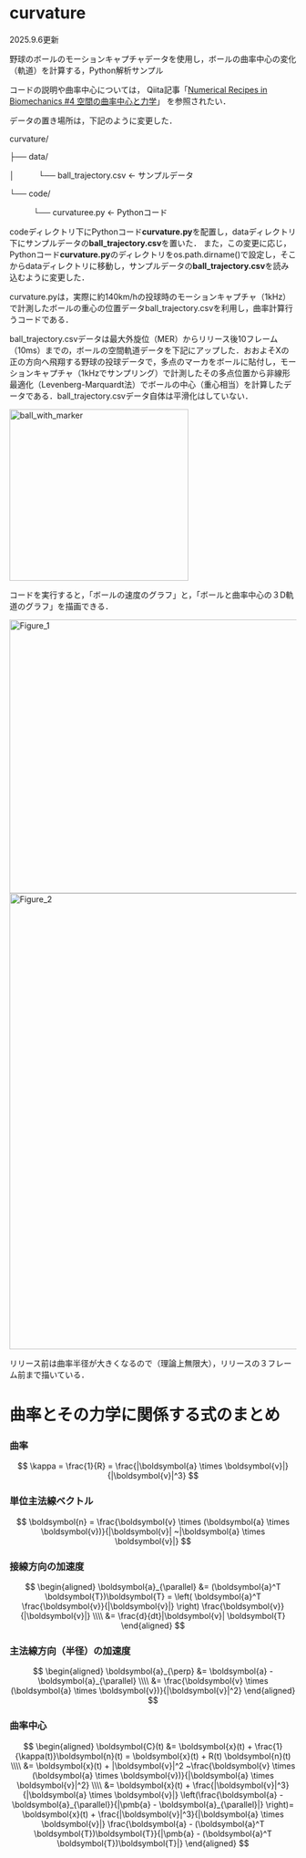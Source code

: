 # curvature
2025.9.6更新

野球のボールのモーションキャプチャデータを使用し，ボールの曲率中心の変化（軌道）を計算する，Python解析サンプル

コードの説明や曲率中心については，
Qiita記事「[Numerical Recipes in Biomechanics #4 空間の曲率中心と力学](https://qiita.com/skill-vis/items/657261e08d7f8452466c)」
を参照されたい．

データの置き場所は，下記のように変更した．

curvature/

├── data/

│　　　└── ball_trajectory.csv  ← サンプルデータ

└── code/

　　　└── curvaturee.py    ← Pythonコード

codeディレクトリ下にPythonコード**curvature.py**を配置し，dataディレクトリ下にサンプルデータの**ball_trajectory.csv**を置いた．
また，この変更に応じ，Pythonコード**curvature.py**のディレクトリをos.path.dirname()で設定し，そこからdataディレクトリに移動し，サンプルデータの**ball_trajectory.csv**を読み込むように変更した．

curvature.pyは，実際に約140km/hの投球時のモーションキャプチャ（1kHz）で計測したボールの重心の位置データball_trajectory.csvを利用し，曲率計算行うコードである．

ball_trajectory.csvデータは最大外旋位（MER）からリリース後10フレーム（10ms）までの，ボールの空間軌道データを下記にアップした．おおよそXの正の方向へ飛翔する野球の投球データで，多点のマーカをボールに貼付し，モーションキャプチャ（1kHzでサンプリング）で計測したその多点位置から非線形最適化（Levenberg-Marquardt法）でボールの中心（重心相当）を計算したデータである．ball_trajectory.csvデータ自体は平滑化はしていない．

<img width="314" height="301" alt="ball_with_marker" src="https://github.com/user-attachments/assets/3d000190-86c3-43a0-8074-e02894d3f808" />


コードを実行すると，「ボールの速度のグラフ」と，「ボールと曲率中心の３D軌道のグラフ」を描画できる．

<img width="640" height="480" alt="Figure_1" src="https://github.com/user-attachments/assets/431ef70a-9b00-46f2-8235-0358837dee1c" />

<img width="1000" height="800" alt="Figure_2" src="https://github.com/user-attachments/assets/165af1ab-3d66-43e6-bd32-cb30e1480811" />


リリース前は曲率半径が大きくなるので（理論上無限大），リリースの３フレーム前まで描いている．

# 曲率とその力学に関係する式のまとめ
### 曲率
$$
\kappa = \frac{1}{R} = \frac{|\boldsymbol{a} \times \boldsymbol{v}|}{|\boldsymbol{v}|^3}
$$
### 単位主法線ベクトル
$$
\boldsymbol{n}  = \frac{\boldsymbol{v} \times (\boldsymbol{a} \times \boldsymbol{v})}{|\boldsymbol{v}| ~|\boldsymbol{a} \times \boldsymbol{v}|}
$$

### 接線方向の加速度
$$
\begin{aligned}
\boldsymbol{a}_{\parallel} &= (\boldsymbol{a}^T \boldsymbol{T})\boldsymbol{T} = \left( \boldsymbol{a}^T \frac{\boldsymbol{v}}{|\boldsymbol{v}|} \right) \frac{\boldsymbol{v}}{|\boldsymbol{v}|}
\\\\
&= \frac{d}{dt}|\boldsymbol{v}| \boldsymbol{T}
\end{aligned}
$$

### 主法線方向（半径）の加速度
$$
\begin{aligned}
\boldsymbol{a}_{\perp} &= \boldsymbol{a} - \boldsymbol{a}_{\parallel}
\\\\
&= \frac{\boldsymbol{v} \times (\boldsymbol{a} \times \boldsymbol{v})}{|\boldsymbol{v}|^2}
\end{aligned}
$$

### 曲率中心
$$
\begin{aligned}
\boldsymbol{C}(t) &= \boldsymbol{x}(t) + \frac{1}{\kappa(t)}\boldsymbol{n}(t) = \boldsymbol{x}(t) + R(t) \boldsymbol{n}(t)
\\\\
&= \boldsymbol{x}(t) + 
|\boldsymbol{v}|^2 ~\frac{\boldsymbol{v} \times (\boldsymbol{a} \times \boldsymbol{v})}{|\boldsymbol{a} \times \boldsymbol{v}|^2}
\\\\
&= \boldsymbol{x}(t) + \frac{|\boldsymbol{v}|^3}{|\boldsymbol{a} \times \boldsymbol{v}|}
\left(\frac{\boldsymbol{a} - \boldsymbol{a}_{\parallel}}{|\pmb{a} - \boldsymbol{a}_{\parallel}|} \right)= \boldsymbol{x}(t) + \frac{|\boldsymbol{v}|^3}{|\boldsymbol{a} \times \boldsymbol{v}|}
\frac{\boldsymbol{a} - (\boldsymbol{a}^T \boldsymbol{T})\boldsymbol{T}}{|\pmb{a} - (\boldsymbol{a}^T \boldsymbol{T})\boldsymbol{T}|}
\end{aligned}
$$
